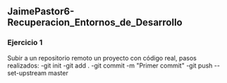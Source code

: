 ## JaimePastor6-Recuperacion_Entornos_de_Desarrollo
### Ejercicio 1 
Subir a un repositorio remoto un proyecto con código real, pasos realizados: 
  -git init 
  -git add .
  -git commit -m "Primer commit"
  -git push --set-upstream <URL> master
